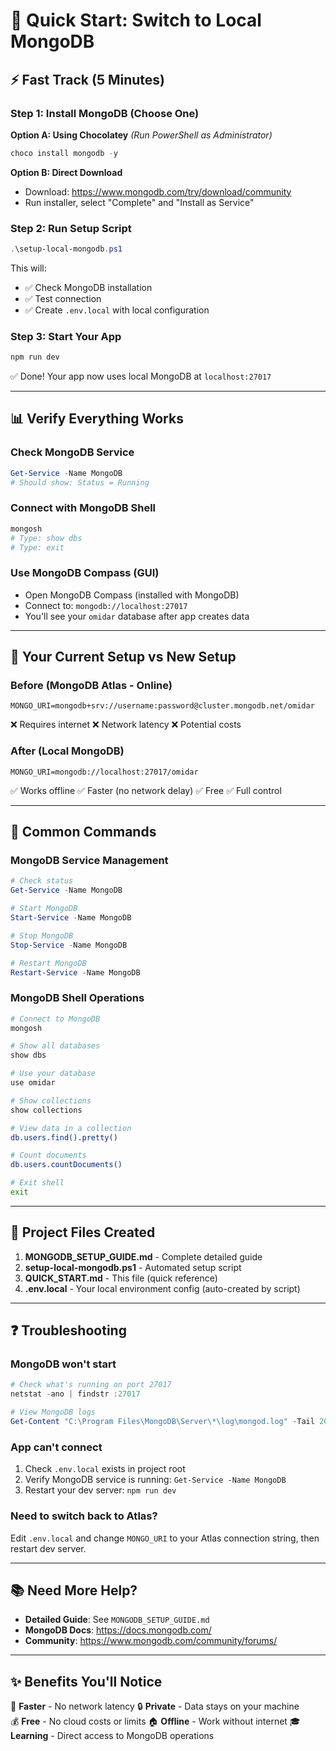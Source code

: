 # 🚀 Quick Start: Switch to Local MongoDB

## ⚡ Fast Track (5 Minutes)

### Step 1: Install MongoDB (Choose One)

**Option A: Using Chocolatey** _(Run PowerShell as Administrator)_

```powershell
choco install mongodb -y
```

**Option B: Direct Download**

-   Download: https://www.mongodb.com/try/download/community
-   Run installer, select "Complete" and "Install as Service"

### Step 2: Run Setup Script

```powershell
.\setup-local-mongodb.ps1
```

This will:

-   ✅ Check MongoDB installation
-   ✅ Test connection
-   ✅ Create `.env.local` with local configuration

### Step 3: Start Your App

```bash
npm run dev
```

✅ Done! Your app now uses local MongoDB at `localhost:27017`

---

## 📊 Verify Everything Works

### Check MongoDB Service

```powershell
Get-Service -Name MongoDB
# Should show: Status = Running
```

### Connect with MongoDB Shell

```powershell
mongosh
# Type: show dbs
# Type: exit
```

### Use MongoDB Compass (GUI)

-   Open MongoDB Compass (installed with MongoDB)
-   Connect to: `mongodb://localhost:27017`
-   You'll see your `omidar` database after app creates data

---

## 🔄 Your Current Setup vs New Setup

### Before (MongoDB Atlas - Online)

```env
MONGO_URI=mongodb+srv://username:password@cluster.mongodb.net/omidar
```

❌ Requires internet
❌ Network latency
❌ Potential costs

### After (Local MongoDB)

```env
MONGO_URI=mongodb://localhost:27017/omidar
```

✅ Works offline
✅ Faster (no network delay)
✅ Free
✅ Full control

---

## 🔧 Common Commands

### MongoDB Service Management

```powershell
# Check status
Get-Service -Name MongoDB

# Start MongoDB
Start-Service -Name MongoDB

# Stop MongoDB
Stop-Service -Name MongoDB

# Restart MongoDB
Restart-Service -Name MongoDB
```

### MongoDB Shell Operations

```bash
# Connect to MongoDB
mongosh

# Show all databases
show dbs

# Use your database
use omidar

# Show collections
show collections

# View data in a collection
db.users.find().pretty()

# Count documents
db.users.countDocuments()

# Exit shell
exit
```

---

## 📁 Project Files Created

1. **MONGODB_SETUP_GUIDE.md** - Complete detailed guide
2. **setup-local-mongodb.ps1** - Automated setup script
3. **QUICK_START.md** - This file (quick reference)
4. **.env.local** - Your local environment config (auto-created by script)

---

## ❓ Troubleshooting

### MongoDB won't start

```powershell
# Check what's running on port 27017
netstat -ano | findstr :27017

# View MongoDB logs
Get-Content "C:\Program Files\MongoDB\Server\*\log\mongod.log" -Tail 20
```

### App can't connect

1. Check `.env.local` exists in project root
2. Verify MongoDB service is running: `Get-Service -Name MongoDB`
3. Restart your dev server: `npm run dev`

### Need to switch back to Atlas?

Edit `.env.local` and change `MONGO_URI` to your Atlas connection string, then restart dev server.

---

## 📚 Need More Help?

-   **Detailed Guide**: See `MONGODB_SETUP_GUIDE.md`
-   **MongoDB Docs**: https://docs.mongodb.com/
-   **Community**: https://www.mongodb.com/community/forums/

---

## ✨ Benefits You'll Notice

🚀 **Faster** - No network latency
🔒 **Private** - Data stays on your machine  
💰 **Free** - No cloud costs or limits
🏠 **Offline** - Work without internet
🎓 **Learning** - Direct access to MongoDB operations
